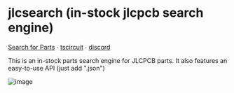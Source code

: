 # jlcsearch (in-stock jlcpcb search engine)

[Search for Parts](https://jlcsearch.tscircuit.com) ⋅ [tscircuit](https://github.com/tscircuit/tscircuit) ⋅ [discord](https://tscircuit.com/join)

This is an in-stock parts search engine for JLCPCB parts. It also
features an easy-to-use API (just add ".json")

![image](https://github.com/user-attachments/assets/bf036e76-f67d-47f6-b1f8-01de0dfe3fd2)
